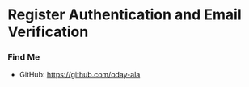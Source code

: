 # Register Authentication and Email Verification

### Find Me

- GitHub: https://github.com/oday-ala
